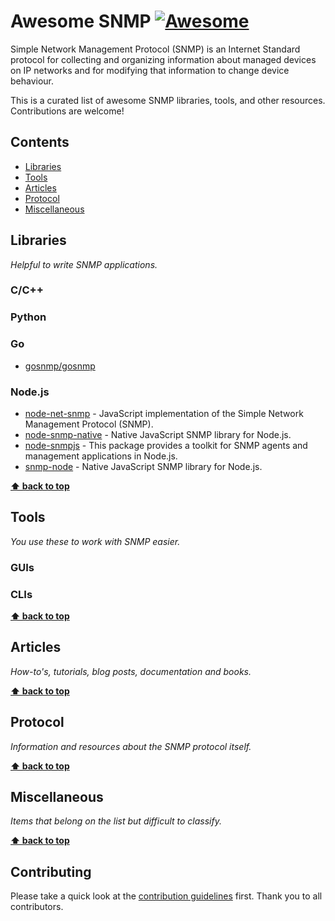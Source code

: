 <!--lint disable double-link-->
# Awesome SNMP [![Awesome](https://awesome.re/badge.svg)](https://awesome.re)
<!-- TODO: Enable the badge when the repository is mature enough. -->
<!-- [![Awesome lint](https://github.com/eozer/awesome-snmp/actions/workflows/awesome-lint.yml/badge.svg)](https://github.com/eozer/awesome-snmp/actions/workflows/awesome-lint.yml) -->

Simple Network Management Protocol (SNMP) is an Internet Standard protocol for collecting and organizing information about managed devices on IP networks and for modifying that information to change device behaviour.

This is a curated list of awesome SNMP libraries, tools, and other resources. Contributions are welcome!


## Contents
- [Libraries](#libraries)
- [Tools](#tools)
- [Articles](#articles)
- [Protocol](#protocol)
- [Miscellaneous](#miscellaneous)

## Libraries
_Helpful to write SNMP applications._

### C/C++
### Python
### Go
- [gosnmp/gosnmp](https://github.com/gosnmp/gosnmp)

### Node.js
- [node-net-snmp](https://github.com/markabrahams/node-net-snmp) -  JavaScript implementation of the Simple Network Management Protocol (SNMP).
- [node-snmp-native](https://github.com/calmh/node-snmp-native) -  Native JavaScript SNMP library for Node.js.
- [node-snmpjs](https://github.com/joyent/node-snmpjs) - This package provides a toolkit for SNMP agents and management applications in Node.js.
- [snmp-node](https://github.com/neias/snmp-node) - Native JavaScript SNMP library for Node.js.

**[⬆ back to top](#contents)**

## Tools
_You use these to work with SNMP easier._
### GUIs
### CLIs

**[⬆ back to top](#contents)**

## Articles
_How-to's, tutorials, blog posts, documentation and books._

**[⬆ back to top](#contents)**

## Protocol
_Information and resources about the SNMP protocol itself._

**[⬆ back to top](#contents)**

## Miscellaneous
_Items that belong on the list but difficult to classify._

**[⬆ back to top](#contents)**

## Contributing
Please take a quick look at the [contribution guidelines](contributing.md) first. Thank you to all contributors.

